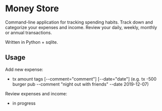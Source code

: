# Money Store

Command-line application for tracking spending habits. 
Track down and categorize your expenses and income.
Review your daily, weekly, monthly or annual transactions.

Written in Python + sqlite.

## Usage
Add new expense:
* tx amount tags [--comment="comment"] [--date="date"]  (e.g. tx -500 burger pub --comment "night out with friends" --date 2019-12-07)

Review expenses and income:
* in progress

